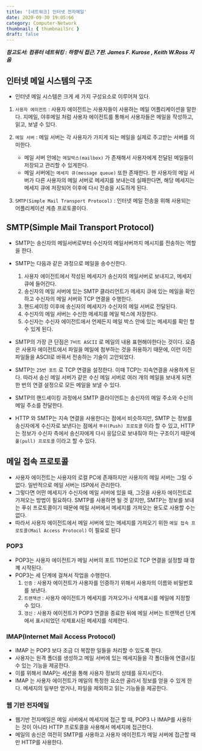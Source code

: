 ```yaml
---
title: '[네트워크] 인터넷 전자메일'
date: 2020-09-30 19:05:66
category: Computer-Network
thumbnail: { thumbnailSrc }
draft: false
---
```


_**참고도서: 컴퓨터 네트워킹 : 하향식 접근. 7판. James F. Kurose , Keith W.Ross 지음**_

## 인터넷 메일 시스템의 구조

- 인터넷 메일 시스템은 크게 세 가지 구성요소로 이루어져 있다.

1. `사용자 에이전트` : 사용자 에이전트는 사용자들이 사용하는 메일 어플리케이션을 말한다. 지메일, 야후메일 처럼 사용자 에이전트를 통해서 사용자들은 메일을 작성하고, 읽고, 보낼 수 있다.
2. `메일 서버` : 메일 서버는 각 사용자가 가지게 되는 메일을 실제로 주고받는 서버를 의미한다.

   - 메일 서버 안에는 `메일박스(mailbox)` 가 존재해서 사용자에게 전달된 메일들이 저장되고 관리할 수 있게한다.
   - 메일 서버에는 `메세지 큐(message queue)` 또한 존재한다. 한 사용자의 메일 서버가 다른 사용자의 메일 서버로 메세지를 보내는데 실패한다면, 해당 메세지는 메세지 큐에 저장되어 이후에 다시 전송을 시도하게 된다.

3. `SMTP(Simple Mail Transport Protocol)` : 인터넷 메일 전송을 위해 사용되는 어플리케이션 계층 프로토콜이다.

## SMTP(Simple Mail Transport Protocol)

- SMTP는 송신자의 메일서버로부터 수신자의 메일서버까지 메시지를 전송하는 역할을 한다.
- SMTP는 다음과 같은 과정으로 메일을 송수신한다.

  1. 사용자 에이전트에서 작성된 메세지가 송신자의 메일서버로 보내지고, 메세지 큐에 들어간다.
  2. 송신자의 메일 서버에 있는 SMTP 클라리언트가 메세지 큐에 있는 메일을 확인하고 수신자의 메일 서버와 TCP 연결을 수행한다.
  3. 핸드셰이킹 이후에 송신자의 메세지가 수신자의 메일 서버로 전달된다.
  4. 수신자의 메일 서버는 수신한 메세지를 메일 박스에 저장한다.
  5. 수신자는 수신자 에이전트에서 언제든지 메일 박스 안에 있는 메세지를 확인 할 수 있게 된다.

- SMTP의 가장 큰 단점은 `7비트 ASCII` 로 메일의 내용 표현해야한다는 것이다. 요즘은 사용자 에이전트에서 파일을 메일에 첨부하는 것을 허용하기 때문에, 이런 이진파일들을 ASCII로 바꿔서 전송하는 기술이 고안되었다.
- SMTP는 `25번 포트` 로 TCP 연결을 설정한다. 이때 TCP는 지속연결을 사용하게 된다. 따라서 송신 메일 서버가 같은 수신 메일 서버로 여러 개의 메일을 보내게 되면 한 번의 연결 설정으로 모든 메일을 보낼 수 있다.
- SMTP의 핸드셰이킹 과정에서 SMTP 클라이언트는 송신자의 메일 주소와 수신의 메일 주소를 전달한다.
- HTTP 와 SMTP는 지속 연결을 사용한다는 점에서 비슷하지만, SMTP 는 정보를 송신자에게 수신자로 보낸다는 점에서 `푸쉬(Push) 프로토콜` 이라 할 수 있고, HTTP는 정보가 수신자 측에서 송신자에게 다시 응답으로 보내줘야 하는 구조이기 때문에 `풀(pull) 프로토콜` 이라고 할 수 있다.

## 메일 접속 프로토콜

- 사용자 에이전트는 사용자의 로컬 PC에 존재하지만 사용자의 메일 서버는 그럴 수 없다. 일반적으로 메일 서버는 ISP에서 관리한다.
- 그렇다면 어떤 메세지가 수신자에 메일 서버에 있을 때, 그것을 사용자 에이전트로 가져오는 방법이 필요하다. SMTP를 사용하면 될 것 같지만, SMTP는 정보를 보내는 푸쉬 프로토콜이기 때문에 메일 서버에서 메세지를 가져오는 용도로 사용할 수는 없다.
- 따라서 사용자 에이전트에서 메일 서버에 있는 메세지를 가져오기 위한 `메일 접속 프로토콜(Mail Access Protocol)` 이 필요로 된다

### POP3

- POP3는 사용자 에이전트가 메일 서버의 포트 110번으로 TCP 연결을 설정할 떄 함꼐 시작된다.
- POP3는 세 단계에 걸쳐서 작업을 수행한다.
  1. `인증` : 사용자 에이전트가 사용자를 인증하기 위해서 사용자의 이름와 비밀번호를 보낸다.
  2. `트랜잭션` : 사용자 에이전트가 메세지를 가져오거나 삭제표시를 메일에 지정할 수 있다.
  3. `갱신` : 사용자 에이전트가 POP3 연결을 종료한 뒤에 메일 서버는 트랜잭션 단계에서 표시되었던 삭제표시된 메세지를 삭제한다.

### IMAP(Internet Mail Access Protocol)

- IMAP 는 POP3 보다 조금 더 복잡한 일들을 처리할 수 있도록 한다.
- 사용자는 원격 폴더를 생성하고 메일 서버에 있는 메세지들을 각 폴더들에 연결시킬 수 있는 기능을 제공한다.
- 이를 위해서 IMAP는 세션을 통해 사용자 정보의 상태를 유지시킨다.
- IMAP 는 사용자 에이전트가 메일의 특정한 요소만 골라서 정보를 얻을 수 있게 한다. 메세지의 일부만 얻거나, 파일을 제외하고 읽는 기능들을 제공한다.

### 웹 기반 전자메일

- 웹기반 전자메일은 메일 서버에서 메세지에 접근 할 때, POP3 나 IMAP를 사용하는 것이 아니라 HTTP 프로토콜을 사용해서 메세지에 접근한다.
- 메일의 송신은 여전히 SMTP를 사용하고 사용자 에이전트가 메일 서버에 접근할 때만 HTTP를 사용한다.
